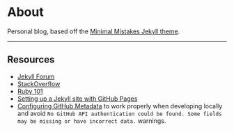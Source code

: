 # About

Personal blog, based off the [Minimal Mistakes Jekyll theme](https://github.com/mmistakes/minimal-mistakes).

---

## Resources

- [Jekyll Forum](https://talk.jekyllrb.com/)
- [StackOverflow](https://stackoverflow.com/questions/tagged/jekyll)
- [Ruby 101](https://jekyllrb.com/docs/ruby-101/)
- [Setting up a Jekyll site with GitHub Pages](https://jekyllrb.com/docs/github-pages/)
- [Configuring GitHub Metadata](https://github.com/jekyll/github-metadata/blob/master/docs/configuration.md#configuration) to work properly when developing locally and avoid `No GitHub API authentication could be found. Some fields may be missing or have incorrect data.` warnings.
